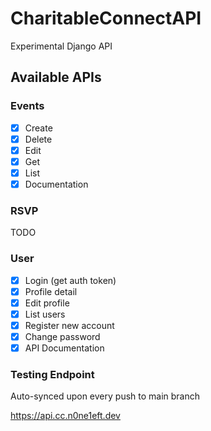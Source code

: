 # CharitableConnectAPI
Experimental Django API

## Available APIs

### Events
- [x] Create
- [x] Delete
- [x] Edit
- [x] Get
- [x] List
- [x] Documentation

### RSVP
TODO

### User
- [x] Login (get auth token)
- [x] Profile detail 
- [x] Edit profile
- [x] List users
- [x] Register new account
- [x] Change password
- [x] API Documentation
###

### Testing Endpoint
Auto-synced upon every push to main branch

https://api.cc.n0ne1eft.dev
